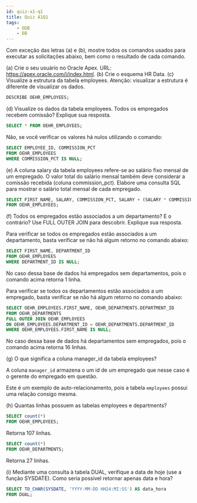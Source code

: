 ```yaml
---
id: quiz-a1-q1
title: Quiz A1Q1
tags: 
    - ODB
    - DB
---
```


Com exceção das letras (a) e (b), mostre todos os comandos usados para executar as solicitações abaixo, bem como o resultado de cada comando.

(a) Crie o seu usuário no Oracle Apex. URL: <https://apex.oracle.com/i/index.html>.
(b) Crie o esquema HR Data.
(c) Visualize a estrutura da tabela employees. Atenção: visualizar a estrutura é diferente de visualizar os dados.

```sql
DESCRIBE OEHR_EMPLOYEES;
```

(d) Visualize os dados da tabela employees. Todos os empregados recebem comissão? Explique sua resposta.

```sql
SELECT * FROM OEHR_EMPLOYEES;
```

Não, se você verificar os valores há nulos utilizando o comando:

```sql
SELECT EMPLOYEE_ID, COMMISSION_PCT
FROM OEHR_EMPLOYEES
WHERE COMMISSION_PCT IS NULL;
```

(e) A coluna salary da tabela employees refere-se ao salário fixo mensal de um empregado. O valor total do salário mensal também deve considerar a comissão recebida (coluna commission_pct). Elabore uma consulta SQL para mostrar o salário total mensal de cada empregado.

```sql
SELECT FIRST_NAME, SALARY, COMMISSION_PCT, SALARY + (SALARY * COMMISSION_PCT) AS SALARY_TOTAL
FROM OEHR_EMPLOYEES;
```

(f) Todos os empregados estão associados a um departamento? E o contrário? Use FULL OUTER JOIN para descobrir. Explique sua resposta.

Para verificar se todos os empregados estão associados a um departamento, basta verificar se não há algum retorno no comando abaixo:

```sql
SELECT FIRST_NAME, DEPARTMENT_ID
FROM OEHR_EMPLOYEES
WHERE DEPARTMENT_ID IS NULL;
```

No caso dessa base de dados há empregados sem departamentos, pois o comando acima retorna 1 linha.

Para verificar se todos os departamentos estão associados a um empregado, basta verificar se não há algum retorno no comando abaixo:

```sql
SELECT OEHR_EMPLOYEES.FIRST_NAME, OEHR_DEPARTMENTS.DEPARTMENT_ID
FROM OEHR_DEPARTMENTS
FULL OUTER JOIN OEHR_EMPLOYEES 
ON OEHR_EMPLOYEES.DEPARTMENT_ID = OEHR_DEPARTMENTS.DEPARTMENT_ID
WHERE OEHR_EMPLOYEES.FIRST_NAME IS NULL;
```

No caso dessa base de dados há departamentos sem empregados, pois o comando acima retorna 16 linhas.

(g) O que significa a coluna manager_id da tabela employees?

A coluna `manager_id` armazena o um id de um empregado que nesse caso é o gerente do empregado em questão.

Este é um exemplo de auto-relacionamento, pois a tabela `employees` possui uma relação consigo mesma.

(h) Quantas linhas possuem as tabelas employees e departments?

```sql
SELECT count(*)
FROM OEHR_EMPLOYEES;
```

Retorna 107 linhas.

```sql
SELECT count(*)
FROM OEHR_DEPARTMENTS;
```

Retorna 27 linhas.

(i) Mediante uma consulta à tabela DUAL, verifique a data de hoje (use a função SYSDATE). Como seria possível retornar apenas data e hora?

```sql
SELECT TO_CHAR(SYSDATE, 'YYYY-MM-DD HH24:MI:SS') AS data_hora
FROM DUAL;
```
